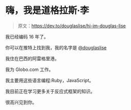 # 嗨，我是道格拉斯·李

> 原文：<https://dev.to/douglaslise/hi-im-douglas-lise>

我已经编码 16 年了。

你可以在推特上找到我，我的名字是 [@douglaslise](https://twitter.com/douglaslise)

我住在巴西的阿雷格里港。

我为 Globo.com 工作。

我主要用这些语言编程:Ruby，JavaScript。

我目前正在学习更多关于反应式框架的知识。

很高兴见到你。